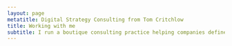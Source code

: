 ```yaml
---
layout: page
metatitle: Digital Strategy Consulting from Tom Critchlow
title: Working with me
subtitle: I run a boutique consulting practice helping companies define and build digital marketing capabilities.
---
```



